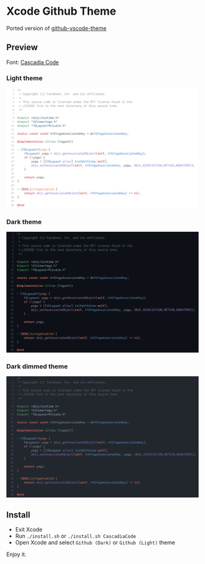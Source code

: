# Xcode Github Theme

Ported version of [github-vscode-theme](https://marketplace.visualstudio.com/items?itemName=GitHub.github-vscode-theme)

## Preview

Font: [Cascadia Code](https://github.com/microsoft/cascadia-code)

### Light theme

![](light.png)

### Dark theme

![](dark.png)

### Dark dimmed theme

![](dark_dimmed.png)

## Install

- Exit Xcode
- Run `./install.sh` or `./install.sh CascadiaCode`
- Open Xcode and select `Github (Dark)` or `Github (Light)` theme

Enjoy it.
